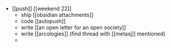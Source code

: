 - [[push]] [[weekend 22]]
	- ship [[obsidian attachments]]
	- code [[autopush]]
	- write [[an open letter for an open society]]
	- write [[arcologies]] (find thread with [[metasj]] mentioned)
	- 
	